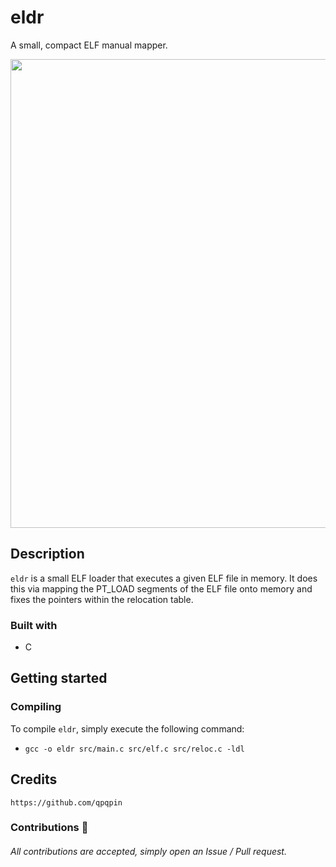 # eldr
A small, compact ELF manual mapper.

<div align="center">
    <img src="https://github.com/qpqpin/eldr/assets/131700499/f669f134-929b-4d9c-b62d-3b1fa0f3fc12" width="750px"><br>
</div>

## Description
`eldr` is a small ELF loader that executes a given ELF file in memory. It does this via mapping the PT_LOAD segments of the ELF file
onto memory and fixes the pointers within the relocation table.

### Built with
- C

## Getting started
### Compiling
To compile `eldr`, simply execute the following command:
- `gcc -o eldr src/main.c src/elf.c src/reloc.c -ldl`

## Credits
```
https://github.com/qpqpin
```
### Contributions 🎉
###### All contributions are accepted, simply open an Issue / Pull request.
